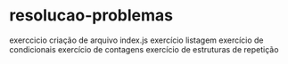 # resolucao-problemas
 exerccicio criação de arquivo index.js 
 exercício listagem
 exercício de condicionais
 exercício de contagens
 exercício de estruturas de repetição
 
